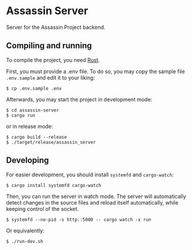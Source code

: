 # Assassin Server

Server for the Assassin Project backend.

## Compiling and running

To compile the project, you need [Rust](https://www.rust-lang.org/).

First, you must provide a .env file. To do so, you may copy the sample file `.env.sample` and edit it to your liking:

```
$ cp .env.sample .env
```

Afterwards, you may start the project in development mode:

```
$ cd assassin-server
$ cargo run
```

or in release mode:

```
$ cargo build --release
$ ./target/release/assassin_server
```

## Developing

For easier development, you should install `systemfd` and `cargo-watch`:

```
$ cargo install systemfd cargo-watch
```

Then, you can run the server in watch mode. The server will automatically detect changes in the source files and reload itself automatically, while keeping control of the socket.

```
$ systemfd --no-pid -s http::5000 -- cargo watch -x run
```

Or equivalently:

```
$ ./run-dev.sh
```
